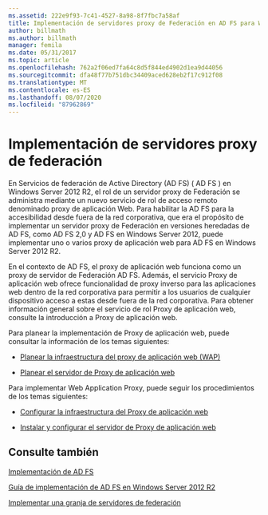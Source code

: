 ```yaml
---
ms.assetid: 222e9f93-7c41-4527-8a98-8f7fbc7a58af
title: Implementación de servidores proxy de Federación en AD FS para Windows Server 2012 R2
author: billmath
ms.author: billmath
manager: femila
ms.date: 05/31/2017
ms.topic: article
ms.openlocfilehash: 762a2f06ed7fa64c8d5f844ed4902d1ea9d44056
ms.sourcegitcommit: dfa48f77b751dbc34409aced628eb2f17c912f08
ms.translationtype: MT
ms.contentlocale: es-ES
ms.lasthandoff: 08/07/2020
ms.locfileid: "87962869"
---
```

# <a name="deploying-federation-server-proxies"></a>Implementación de servidores proxy de federación

En Servicios de federación de Active Directory (AD FS) \( AD FS \) en Windows Server 2012 R2, el rol de un servidor proxy de Federación se administra mediante un nuevo servicio de rol de acceso remoto denominado proxy de aplicación Web. Para habilitar la AD FS para la accesibilidad desde fuera de la red corporativa, que era el propósito de implementar un servidor proxy de Federación en versiones heredadas de AD FS, como AD FS 2,0 y AD FS en Windows Server 2012, puede implementar uno o varios proxy de aplicación web para AD FS en Windows Server 2012 R2.

En el contexto de AD FS, el proxy de aplicación web funciona como un proxy de servidor de Federación AD FS. Además, el servicio Proxy de aplicación web ofrece funcionalidad de proxy inverso para las aplicaciones web dentro de la red corporativa para permitir a los usuarios de cualquier dispositivo acceso a estas desde fuera de la red corporativa. Para obtener información general sobre el servicio de rol Proxy de aplicación web, consulte la introducción a Proxy de aplicación web.

Para planear la implementación de Proxy de aplicación web, puede consultar la información de los temas siguientes:

-   [Planear la infraestructura del proxy de aplicación web (WAP)](/previous-versions/orphan-topics/ws.11/dn383648(v=ws.11))

-   [Planear el servidor de Proxy de aplicación web](/previous-versions/orphan-topics/ws.11/dn383647(v=ws.11))

Para implementar Web Application Proxy, puede seguir los procedimientos de los temas siguientes:

-   [Configurar la infraestructura del Proxy de aplicación web](/previous-versions/windows/it-pro/windows-server-2012-R2-and-2012/dn383644(v=ws.11))

-   [Instalar y configurar el servidor de Proxy de aplicación web](/previous-versions/windows/it-pro/windows-server-2012-R2-and-2012/dn383662(v=ws.11))


## <a name="see-also"></a>Consulte también

[Implementación de AD FS](../../ad-fs/AD-FS-Deployment.md)

[Guía de implementación de AD FS en Windows Server 2012 R2](../../ad-fs/deployment/Windows-Server-2012-R2-AD-FS-Deployment-Guide.md)

[Implementar una granja de servidores de federación](../../ad-fs/deployment/Deploying-a-Federation-Server-Farm.md)

